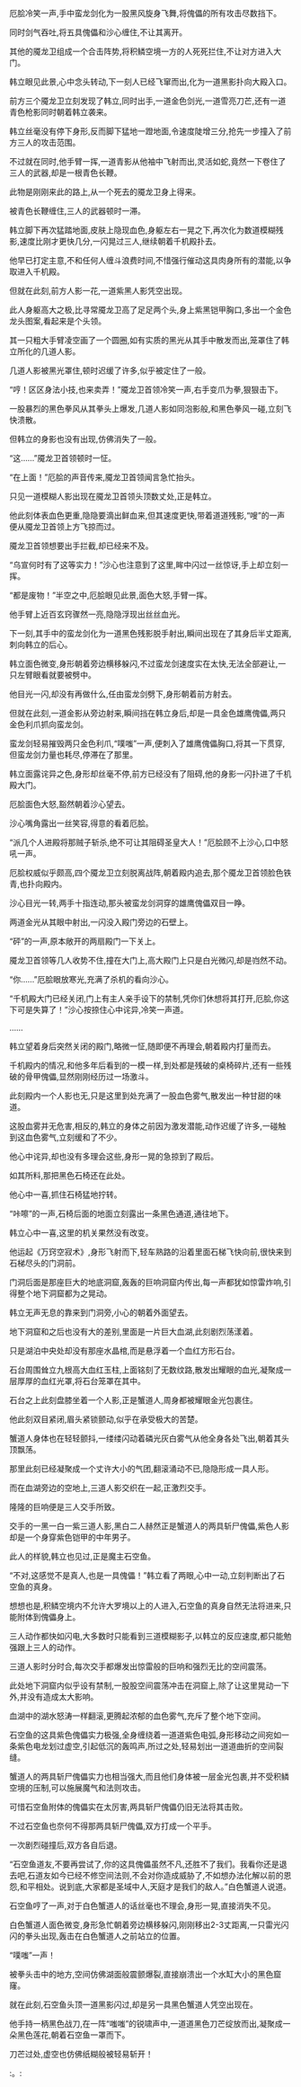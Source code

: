 
厄脍冷笑一声,手中蛮龙剑化为一股黑风旋身飞舞,将傀儡的所有攻击尽数挡下。

同时剑气吞吐,将五具傀儡和沙心缠住,不让其离开。

其他的魇龙卫组成一个合击阵势,将积鳞空境一方的人死死拦住,不让对方进入大门。

韩立眼见此景,心中念头转动,下一刻人已经飞窜而出,化为一道黑影扑向大殿入口。

前方三个魇龙卫立刻发现了韩立,同时出手,一道金色剑光,一道雪亮刀芒,还有一道青色枪影同时朝着韩立袭来。

韩立丝毫没有停下身形,反而脚下猛地一蹬地面,令速度陡增三分,抢先一步撞入了前方三人的攻击范围。

不过就在同时,他手臂一挥,一道青影从他袖中飞射而出,灵活如蛇,竟然一下卷住了三人的武器,却是一根青色长鞭。

此物是刚刚来此的路上,从一个死去的魇龙卫身上得来。

被青色长鞭缠住,三人的武器顿时一滞。

韩立脚下再次猛踏地面,皮肤上隐现血色,身躯左右一晃之下,再次化为数道模糊残影,速度比刚才更快几分,一闪晃过三人,继续朝着千机殿扑去。

他早已打定主意,不和任何人缠斗浪费时间,不惜强行催动这具肉身所有的潜能,以争取进入千机殿。

但就在此刻,前方人影一花,一道紫黑人影凭空出现。

此人身躯高大之极,比寻常魇龙卫高了足足两个头,身上紫黑铠甲胸口,多出一个金色龙头图案,看起来是个头领。

其一只粗大手臂凌空画了一个圆圈,如有实质的黑光从其手中散发而出,笼罩住了韩立所化的几道人影。

几道人影被黑光罩住,顿时迟缓了许多,似乎被定住了一般。

“哼！区区身法小技,也来卖弄！”魇龙卫首领冷笑一声,右手变爪为拳,狠狠击下。

一股暴烈的黑色拳风从其拳头上爆发,几道人影如同泡影般,和黑色拳风一碰,立刻飞快溃散。

但韩立的身影也没有出现,仿佛消失了一般。

“这……”魇龙卫首领顿时一怔。

“在上面！”厄脍的声音传来,魇龙卫首领闻言急忙抬头。

只见一道模糊人影出现在魇龙卫首领头顶数丈处,正是韩立。

他此刻体表血色更重,隐隐要滴出鲜血来,但其速度更快,带着道道残影,“嗖”的一声便从魇龙卫首领上方飞掠而过。

魇龙卫首领想要出手拦截,却已经来不及。

“乌宣何时有了这等实力！”沙心也注意到了这里,眸中闪过一丝惊讶,手上却立刻一挥。

“都是废物！”半空之中,厄脍眼见此景,面色大怒,手臂一挥。

他手臂上近百玄窍骤然一亮,隐隐浮现出丝丝血光。

下一刻,其手中的蛮龙剑化为一道黑色残影脱手射出,瞬间出现在了其身后半丈距离,刺向韩立的后心。

韩立面色微变,身形朝着旁边横移躲闪,不过蛮龙剑速度实在太快,无法全部避让,一只左臂眼看就要被劈中。

他目光一闪,却没有再做什么,任由蛮龙剑劈下,身形朝着前方射去。

但就在此刻,一道金影从旁边射来,瞬间挡在韩立身后,却是一具金色雄鹰傀儡,两只金色利爪抓向蛮龙剑。

蛮龙剑轻易摧毁两只金色利爪,“噗嗤”一声,便刺入了雄鹰傀儡胸口,将其一下贯穿,但蛮龙剑力量也耗尽,停滞在了那里。

韩立面露诧异之色,身形却丝毫不停,前方已经没有了阻碍,他的身影一闪扑进了千机殿大门。

厄脍面色大怒,豁然朝着沙心望去。

沙心嘴角露出一丝笑容,得意的看着厄脍。

“派几个人进殿将那贼子斩杀,绝不可让其阻碍圣皇大人！”厄脍顾不上沙心,口中怒吼一声。

厄脍权威似乎颇高,四个魇龙卫立刻脱离战阵,朝着殿内追去,那个魇龙卫首领脸色铁青,也扑向殿内。

沙心目光一转,两手十指连动,那头被蛮龙剑洞穿的雄鹰傀儡双目一睁。

两道金光从其眼中射出,一闪没入殿门旁边的石壁上。

“砰”的一声,原本敞开的两扇殿门一下关上。

魇龙卫首领等几人收势不住,撞在大门上,高大殿门上只是白光微闪,却是岿然不动。

“你……”厄脍眼放寒光,充满了杀机的看向沙心。

“千机殿大门已经关闭,门上有主人亲手设下的禁制,凭你们休想将其打开,厄脍,你这下可是失算了！”沙心按捺住心中诧异,冷笑一声道。

……

韩立望着身后突然关闭的殿门,略微一怔,随即便不再理会,朝着殿内打量而去。

千机殿内的情况,和他多年后看到的一模一样,到处都是残破的桌椅碎片,还有一些残破的骨甲傀儡,显然刚刚经历过一场激斗。

此刻殿内一个人影也无,只是这里到处充满了一股血色雾气,散发出一种甘甜的味道。

这股血雾并无危害,相反的,韩立的身体之前因为激发潜能,动作迟缓了许多,一碰触到这血色雾气,立刻缓和了不少。

他心中诧异,却也没有多理会这些,身形一晃的急掠到了殿后。

如其所料,那把黑色石椅还在此处。

他心中一喜,抓住石椅猛地拧转。

“咔嚓”的一声,石椅后面的地面立刻露出一条黑色通道,通往地下。

韩立心中一喜,这里的机关果然没有改变。

他运起《万窍空寂术》,身形飞射而下,轻车熟路的沿着里面石梯飞快向前,很快来到石梯尽头的门洞前。

门洞后面是那座巨大的地底洞窟,轰轰的巨响洞窟内传出,每一声都犹如惊雷炸响,引得整个地下洞窟都为之晃动。

韩立无声无息的靠来到门洞旁,小心的朝着外面望去。

地下洞窟和之后也没有大的差别,里面是一片巨大血湖,此刻剧烈荡漾着。

只是湖泊中央处却没有那座水晶棺,而是悬浮着一个血红方形石台。

石台周围耸立九根高大血红玉柱,上面铭刻了无数纹路,散发出耀眼的血光,凝聚成一层厚厚的血红光罩,将石台笼罩在其中。

石台之上此刻盘膝坐着一个人影,正是蟹道人,周身都被耀眼金光包裹住。

他此刻双目紧闭,眉头紧锁颤动,似乎在承受极大的苦楚。

蟹道人身体也在轻轻颤抖,一缕缕闪动着磷光灰白雾气从他全身各处飞出,朝着其头顶飘荡。

那里此刻已经凝聚成一个丈许大小的气团,翻滚涌动不已,隐隐形成一具人形。

而在血湖旁边的空地上,三道人影交织在一起,正激烈交手。

隆隆的巨响便是三人交手所致。

交手的一黑一白一紫三道人影,黑白二人赫然正是蟹道人的两具斩尸傀儡,紫色人影却是一个身穿紫色铠甲的中年男子。

此人的样貌,韩立也见过,正是魔主石空鱼。

“不对,这感觉不是真人,也是一具傀儡！”韩立看了两眼,心中一动,立刻判断出了石空鱼的真身。

想想也是,积鳞空境内不允许大罗境以上的人进入,石空鱼的真身自然无法将进来,只能附体到傀儡身上。

三人动作都快如闪电,大多数时只能看到三道模糊影子,以韩立的反应速度,都只能勉强跟上三人的动作。

三道人影时分时合,每次交手都爆发出惊雷般的巨响和强烈无比的空间震荡。

此处地下洞窟内似乎设有禁制,一股股空间震荡冲击在洞窟上,除了让这里晃动一下外,并没有造成太大影响。

血湖中的湖水怒涛一样翻滚,更腾起浓郁的血色雾气,充斥了整个地下空间。

石空鱼的这具紫色傀儡实力极强,全身缠绕着一道道紫色电弧,身形移动之间宛如一条紫色电龙划过虚空,引起低沉的轰鸣声,所过之处,轻易划出一道道曲折的空间裂缝。

蟹道人的两具斩尸傀儡实力也相当强大,而且他们身体被一层金光包裹,并不受积鳞空境的压制,可以施展魔气和法则攻击。

可惜石空鱼附体的傀儡实在太厉害,两具斩尸傀儡仍旧无法将其击败。

不过石空鱼也奈何不得那两具斩尸傀儡,双方打成一个平手。

一次剧烈碰撞后,双方各自后退。

“石空鱼道友,不要再尝试了,你的这具傀儡虽然不凡,还胜不了我们。我看你还是退去吧,石道友如今已经不修空间法则,不会对你造成威胁了,不如想办法化解以前的恩怨,和平相处。说到底,大家都是圣域中人,天庭才是我们的敌人。”白色蟹道人说道。

石空鱼哼了一声,对于白色蟹道人的话丝毫也不理会,身形一晃,直接消失不见。

白色蟹道人面色微变,身形急忙朝着旁边横移躲闪,刚刚移出2-3丈距离,一只雷光闪闪的拳头出现,轰击在白色蟹道人之前站立的位置。

“噗嗤”一声！

被拳头击中的地方,空间仿佛湖面般震颤爆裂,直接崩溃出一个水缸大小的黑色窟窿。

就在此刻,石空鱼头顶一道黑影闪过,却是另一具黑色蟹道人凭空出现在。

他手持一柄黑色战刀,在一阵“嗤嗤”的锐啸声中,一道道黑色刀芒绽放而出,凝聚成一朵黑色莲花,朝着石空鱼一罩而下。

刀芒过处,虚空也仿佛纸糊般被轻易斩开！

:。: